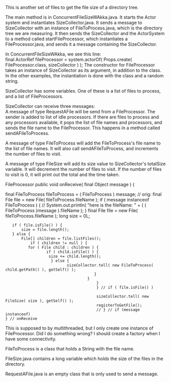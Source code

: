 This is another set of files to get the file size of a directory tree.    

The main method is in ConcurrentFileSizeWAkka.java. It starts the Actor system and instantiates SizeCollector.java. It sends a message to SizeCollector with an instance of FileToProcess.java, which is the directory tree we are measuring. It then sends the SizeCollector and the ActorSystem to a method called startFileProcessor, which instantiates a FileProcessor.java, and sends it a message containing the SizeCollector.     

In ConcurrentFileSizeWAkka, we see this line:    
final ActorRef fileProcessor = system.actorOf( Props.create( FileProcessor.class, sizeCollector ) );
The constructor for FileProcessor takes an instance of SizeCollector as its argument, in addition to the class. In the other examples, the instantiation is done with the class and a random string.     


SizeCollector has some variables. One of these is a list of files to process, and a list of FileProcessors.     

SizeCollector can receive three messages:      
A message of type RequestAFile will be send from a FileProcessor. The sender is added to list of idle processors. If there are files to process and any processors available, it pops the list of file names and processors, and sends the file name to the FileProcessor. This happens in a method called sendAFileToProcess.    

A message of type FileToProcess will add the FileToProcess's file name to the list of file names. It will also call sendAFileToProcess, and increments the number of files to visit.    

A message of type FileSize will add its size value to SizeCollector's totalSize variable. It will decrement the number of files to visit. If the number of files to visit is 0, it will print out the total and the time taken.    


FileProcessor
   public void onReceive( final Object message ) {

   final FileToProcess fileToProcess = ( FileToProcess ) message;
   // orig: final File file = new File( fileToProcess.fileName );
   if ( message instanceof FileToProcess ) {
       // System.out.println( "here is the fileName: " + ( ( FileToProcess )message ).fileName );
       }
       final File file = new File( fileToProcess.fileName );
       long size = 0L;

       if ( file.isFile() ) {
           size = file.length();
	   } else {
	       File[] children = file.listFiles();
	           if ( children != null ) {
		      for ( File child : children ) {
		      	      if ( child.isFile() ) { 
			      	   size += child.length(); 
				   	    } else {
					      	   sizeCollector.tell( new FileToProcess( child.getPath() ), getSelf() );
						   		           }
										}
										    }
										    } // if ( file.isFile() )

										    sizeCollector.tell( new FileSize( size ), getSelf() );
										    registerToGetFile();
										    // } // if (message instanceof)
    } // onReceive

This is supposed to by multithreaded, but I only create one instance of FileProcessor. Did I do something wrong? I should create a factory when I have some connectivity.    

FileToProcess is a class that holds a String with the file name.    

FileSize.java contains a long variable which holds the size of the files in the directory.

RequestAFile.java is an empty class that is only used to send a message.    

